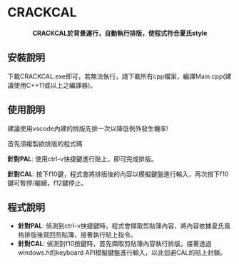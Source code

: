 # CRACKCAL

<p align="center">
    <b>CRACKCAL於背景運行，自動執行排版，使程式符合夏氏style</b><br>
  
## 安裝說明
  
下載CRACKCAL.exe即可，若無法執行，請下載所有cpp檔案，編譯Main.cpp(建議使用C++11或以上之編譯器)。
  
## 使用說明

建議使用vscode內建的排版先排一次以降低例外發生機率!
    
首先須複製欲排版的程式碼
  
**針對PAL**: 使用ctrl-v快捷鍵進行貼上，即可完成排版。
  
**針對CAL**: 按下f10鍵，程式會將排版後的內容以模擬鍵盤進行輸入，再次按下f10鍵可暫停/繼續，f12鍵停止。
  
## 程式說明

- **針對PAL**: 偵測到ctrl-v快捷鍵時，程式會擷取剪貼簿內容，將內容依據夏氏風格排版後寫回剪貼簿，接著執行貼上指令。
- **針對CAL**: 偵測到f10按鍵時，首先擷取剪貼簿內容執行排版，接著透過windows.h的keyboard API模擬鍵盤進行輸入，以此迴避CAL的貼上封鎖。
